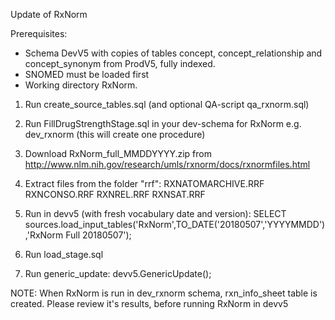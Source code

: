Update of RxNorm

Prerequisites:
- Schema DevV5 with copies of tables concept, concept_relationship and concept_synonym from ProdV5, fully indexed.
- SNOMED must be loaded first
- Working directory RxNorm.

1. Run create_source_tables.sql (and optional QA-script qa_rxnorm.sql)
2. Run FillDrugStrengthStage.sql in your dev-schema for RxNorm e.g. dev_rxnorm (this will create one procedure)
3. Download RxNorm_full_MMDDYYYY.zip from http://www.nlm.nih.gov/research/umls/rxnorm/docs/rxnormfiles.html
4. Extract files from the folder "rrf":
RXNATOMARCHIVE.RRF
RXNCONSO.RRF
RXNREL.RRF
RXNSAT.RRF

5. Run in devv5 (with fresh vocabulary date and version): SELECT sources.load_input_tables('RxNorm',TO_DATE('20180507','YYYYMMDD'),'RxNorm Full 20180507');
6. Run load_stage.sql
7. Run generic_update: devv5.GenericUpdate();

NOTE: When RxNorm is run in dev_rxnorm schema, rxn_info_sheet table is created.
Please review it's results, before running RxNorm in devv5